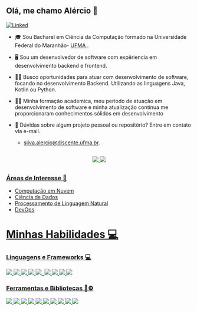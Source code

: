 <!--
**alerciosilva9/alerciosilva9** is a ✨ _special_ ✨ repository because its `README.md` (this file) appears on your GitHub profile.
-->
  
## Olá, me chamo Alércio  🙋


<a href="https://www.linkedin.com/in/alerciosilva/">
  <img  alt="Linked" width="22px" src="https://raw.githubusercontent.com/gilbarbara/logos/bea0759cf5fbfaad7e92e6032ff9481dd82de561/logos/linkedin-icon.svg" />
</a>





<!--LATTES
<a href="http://lattes.cnpq.br/4253412015055612">
  <img align="left" alt="Abhishek's LinkedIN" width="22px" src="https://www.ufpb.br/ppgs/contents/imagens/logo-lattes.png/@@images/image.png" />
</a>
-->



<br />

<p align="left">

- 🎓 Sou Bacharel em Ciência da Computação formado na Universidade Federal do Maranhão- [UFMA ](https://portais.ufma.br/PortalUfma/). 
- :desktop_computer: Sou um desenvolvedor de software com expêriencia em desenvolvimento backend e frontend.
- 👨‍💻  Busco oportunidades para atuar com desenvolvimento de software, focando no desenvolvimento Backend. Utilizando as linguagens Java, Kotlin ou Python.
- :man_teacher: Minha formação academica, meu período de atuação em desenvolvimento de software e minha atualização contínua me proporcionaram conhecimentos sólidos em desenvolvimento

- 💼 Dúvidas sobre algum projeto pessoal ou repositório? Entre em contato via e-mail. 
	- silva.alercio@discente.ufma.br. 

## 


<div align="center">
  <a href="https://github.com/alerciosilva9">
<img height="180em" src="https://github-readme-stats.vercel.app/api/top-langs/?username=alerciosilva9&layout=compact&langs_count=7&theme=dracula"/>
  <img height="180em" src="https://github-readme-stats.vercel.app/api?username=alerciosilva9&show_icons=true&theme=dracula&include_all_commits=true&count_private=true"/>
  
</div>

## 

### Áreas de Interesse :round_pushpin:

- Computação em Nuvem
- Ciência de Dados
- Processamento de Linguagem Natural
- DevOps

# Minhas Habilidades ‍💻



### Linguagens e Frameworks :computer:
<p>
<!--JAVA-->
<code><img height="45" src="https://www.svgrepo.com/show/184143/java.svg"></code> 
<!--SPRING-->
<code><img height="40" src="https://cdn.worldvectorlogo.com/logos/spring-3.svg"></code> 
<!--PYTHON-->
<code><img height="45" src="https://raw.githubusercontent.com/shinokada/shinokada/master/assets/python.png"></code>
<!--DJANGO-->
<code><img height="45" src="https://static.djangoproject.com/img/logos/django-logo-negative.svg"></code>
<!--KOTLIN-->
<code><img height="45" src="https://upload.wikimedia.org/wikipedia/commons/thumb/0/06/Kotlin_Icon.svg/2048px-Kotlin_Icon.svg.png"></code>
<!--C-->
<code><img height="45" src=""></code>
<!--HTML-->
<code><img height="40" src="https://cdn.pixabay.com/photo/2017/08/05/11/16/logo-2582748_640.png"></code>
<!--CSS-->
<code><img height="40" src="https://cdn.pixabay.com/photo/2017/08/05/11/16/logo-2582747_1280.png"></code>
<!--JAVASCRIPT->
<code><img height="40" src="https://raw.githubusercontent.com/shinokada/shinokada/master/assets/javascript.png"></code>
<!--ANGULAR-->
<code><img height="45" src="https://cdn.worldvectorlogo.com/logos/angular-icon.svg"></code>
<!--VUEJS-->
<code><img height="45" src="https://seeklogo.com/images/V/vuejs-logo-17D586B587-seeklogo.com.png"></code>



### Ferramentas e Bibliotecas 🔧:gear:

<p>
<img src="https://img.shields.io/badge/OS-Windows-organge?logo=Windows">
<img src="https://img.shields.io/badge/OS-Linux-orange?logo=Linux">
<img src="https://img.shields.io/badge/Editor-VSCode-blue?logo=Visual%20Studio%20Code">
<img src="https://img.shields.io/badge/Editor-Intellij%20Idea-purple?logo=intellij-idea">
<img src="https://img.shields.io/badge/Editor-Eclipse-green?logo=Eclipse">

<img src="https://img.shields.io/badge/DataBase-MySQL-blue?logo=MySQL">
<img src="https://img.shields.io/badge/DataBase-PostgreSQL-blue?logo=postgresql">

<img src="https://img.shields.io/badge/Cloud-AWS-orange?logo=AWS">
<img src="https://img.shields.io/badge/Container-Docker-blue?logo=docker">

<img src="https://img.shields.io/badge/Library-Junit-red?logo=Junit">






<!--
</p>
<code><img height="40" src="https://avatars.githubusercontent.com/u/47703742?s=280&v=4"></code>
<code><img height="40" src="https://www.quintagroup.com/blog/blog-images/hero.png/@@images/851dccad-fdc3-4211-a791-50654c2357eb.png"></code>
<code><img height="40" src="https://www.kindpng.com/picc/m/100-1002417_love2d-logo-svg-hd-png-download.png"></code>
<code><img height="40" src="https://raw.githubusercontent.com/github/explore/80688e429a7d4ef2fca1e82350fe8e3517d3494d/topics/mysql/mysql.png"></code>
<code><img height="40" src="https://raw.githubusercontent.com/github/explore/80688e429a7d4ef2fca1e82350fe8e3517d3494d/topics/react/react.png"></code>
<code><img height="40" src="https://raw.githubusercontent.com/github/explore/5c058a388828bb5fde0bcafd4bc867b5bb3f26f3/topics/graphql/graphql.png"></code> 
<code><img height="40" src="https://raw.githubusercontent.com/github/explore/80688e429a7d4ef2fca1e82350fe8e3517d3494d/topics/firebase/firebase.png"></code>

